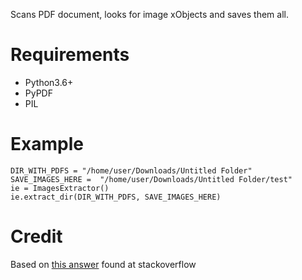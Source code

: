 Scans PDF document, looks for image xObjects and saves them all.

# Requirements #
  - Python3.6+
  - PyPDF
  - PIL

# Example #

    DIR_WITH_PDFS = "/home/user/Downloads/Untitled Folder"
    SAVE_IMAGES_HERE =  "/home/user/Downloads/Untitled Folder/test"
    ie = ImagesExtractor()
    ie.extract_dir(DIR_WITH_PDFS, SAVE_IMAGES_HERE)

# Credit #
Based on [this answer](https://stackoverflow.com/a/34116472/2039471) found at stackoverflow 
